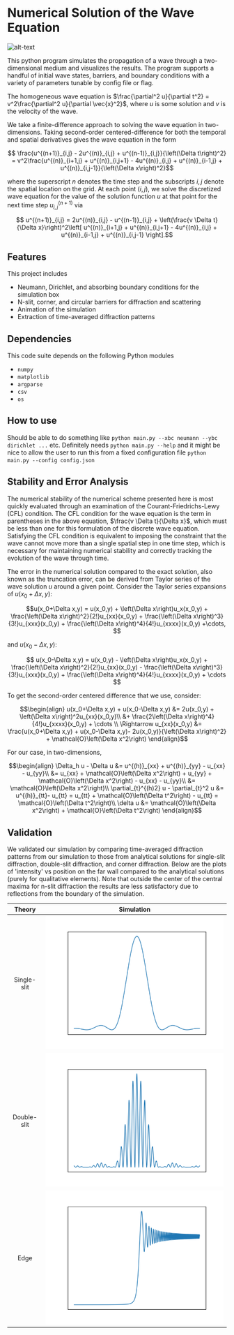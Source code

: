 # Numerical Solution of the Wave Equation
![alt-text](examples/double_slit.gif)

This python program simulates the propagation of a wave through a two-dimensional medium and visualizes the results. The program supports a handful of initial wave states, barriers, and boundary conditions with a variety of parameters tunable by config file or flag.

The homogeneous wave equation is $\frac{\partial^2 u}{\partial t^2} = v^2\frac{\partial^2 u}{\partial \vec{x}^2}$, where $u$ is some solution and $v$ is the velocity of the wave.

We take a finite-difference approach to solving the wave equation in two-dimensions. 
Taking second-order centered-difference for both the temporal and spatial derivatives gives the wave equation in the form

```math
 \frac{u^{(n+1)}_{i,j} - 2u^{(n)}_{i,j} + u^{(n-1)}_{i,j}}{\left(\Delta t\right)^2} = v^2\frac{u^{(n)}_{i+1,j} + u^{(n)}_{i,j+1} - 4u^{(n)}_{i,j} + u^{(n)}_{i-1,j} + u^{(n)}_{i,j-1}}{\left(\Delta x\right)^2}
```

where the superscript $n$ denotes the time step and the subscripts $i,j$ denote the spatial location on the grid. 
At each point $(i,j)$, we solve the discretized wave equation for the value of the solution function $u$ at that point for the next time step $u_{i,j}^{(n+1)}$ via
```math
 u^{(n+1)}_{i,j} = 2u^{(n)}_{i,j} - u^{(n-1)}_{i,j} + \left(\frac{v \Delta t}{\Delta x}\right)^2\left[
u^{(n)}_{i+1,j} + u^{(n)}_{i,j+1} - 4u^{(n)}_{i,j} + u^{(n)}_{i-1,j} + u^{(n)}_{i,j-1}
\right].
```

## Features

This project includes
- Neumann, Dirichlet, and absorbing boundary conditions for the simulation box
- N-slit, corner, and circular barriers for diffraction and scattering
- Animation of the simulation
- Extraction of time-averaged diffraction patterns

## Dependencies

This code suite depends on the following Python modules
- `numpy`
- `matplotlib`
- `argparse`
- `csv`
- `os`

## How to use
Should be able to do something like
```python main.py --xbc neumann --ybc dirichlet ...```
etc. Definitely needs 
```python main.py --help```
and it might be nice to allow the user to run this from a fixed configuration file
```python main.py --config config.json```

## Stability and Error Analysis

The numerical stability of the numerical scheme presented here is most quickly evaluated through an examination of the Courant-Friedrichs-Lewy (CFL) condition. 
The CFL condition for the wave equation is the term in parentheses in the above equation, $\frac{v \Delta t}{\Delta x}$, which must be less than one for this formulation of the discrete wave equation. 
Satisfying the CFL condition is equivalent to imposing the constraint that the wave cannot move more than a single spatial step in one time step, which is necessary for maintaining numerical stability and correctly tracking the evolution of the wave through time.

The error in the numerical solution compared to the exact solution, also known as the truncation error, can be derived from Taylor series of the wave solution $u$ around a given point. 
Consider the Taylor series expansions of $u(x_0 + \Delta x,y)$:

```math
u(x_0+\Delta x,y) = u(x_0,y) + \left(\Delta x\right)u_x(x_0,y) + \frac{\left(\Delta x\right)^2}{2!}u_{xx}(x_0,y)

 + \frac{\left(\Delta x\right)^3}{3!}u_{xxx}(x_0,y) + \frac{\left(\Delta x\right)^4}{4!}u_{xxxx}(x_0,y) +\cdots, 
```
and $u(x_0 - \Delta x,y)$:
```math
 u(x_0-\Delta x,y) = u(x_0,y) - \left(\Delta x\right)u_x(x_0,y) + \frac{\left(\Delta x\right)^2}{2!}u_{xx}(x_0,y) 

 - \frac{\left(\Delta x\right)^3}{3!}u_{xxx}(x_0,y) + \frac{\left(\Delta x\right)^4}{4!}u_{xxxx}(x_0,y) + \cdots 
```
To get the second-order centered difference that we use, consider:
```math
\begin{align}
 u(x_0+\Delta x,y) + u(x_0-\Delta x,y) &= 2u(x_0,y) + \left(\Delta x\right)^2u_{xx}(x_0,y)\\
 &+ \frac{2\left(\Delta x\right)^4}{4!}u_{xxxx}(x_0,y) + \cdots \\
 \Rightarrow u_{xx}(x_0,y) &= \frac{u(x_0+\Delta x,y) + u(x_0-\Delta x,y)- 2u(x_0,y)}{\left(\Delta x\right)^2} + \mathcal{O}\left(\Delta x^2\right) 
\end{align}
```
For our case, in two-dimensions,
```math
\begin{align}
     \Delta_h u - \Delta u &= u^{(h)}_{xx} + u^{(h)}_{yy} - u_{xx} - u_{yy}\\
     &= u_{xx} + \mathcal{O}\left(\Delta x^2\right) + u_{yy} + \mathcal{O}\left(\Delta x^2\right) - u_{xx} - u_{yy}\\
     &= \mathcal{O}\left(\Delta x^2\right)\\
     \partial_{t}^{(h)2} u - \partial_{t}^2 u &= u^{(h)}_{tt}- u_{tt} = u_{tt} + \mathcal{O}\left(\Delta t^2\right) - u_{tt} = \mathcal{O}\left(\Delta t^2\right)\\
    \delta u &= \mathcal{O}\left(\Delta x^2\right) + \mathcal{O}\left(\Delta t^2\right)
\end{align}
```

## Validation
We validated our simulation by comparing time-averaged diffraction patterns from our simulation to those from analytical solutions for single-slit diffraction, double-slit diffraction, and corner diffraction. Below are the plots of 'intensity' vs position on the far wall compared to the analytical solutions (purely for qualitative elements). Note that outside the center of the central maxima for n-slit diffraction the results are less satisfactory due to reflections from the boundary of the simulation.

Theory       |  Simulation
:-------------------------:|:-------------------------:
Single-slit |   ![](pngs/single_slit.png) |  ![](pngs/single_slit_sim.png)
Double-slit |   ![](pngs/double_slit.png) |  ![](pngs/double_slit_sim.png)
Edge    |   ![](pngs/edge.png)      |  ![](pngs/edge_sim.png)
